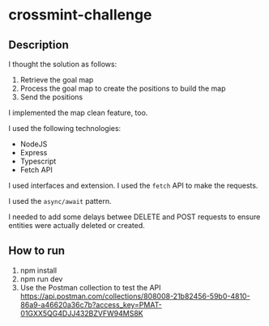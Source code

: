 # crossmint-challenge

## Description
I thought the solution as follows:
1. Retrieve the goal map
2. Process the goal map to create the positions to build the map
3. Send the positions

I implemented the map clean feature, too.

I used the following technologies:
- NodeJS
- Express
- Typescript
- Fetch API

I used interfaces and extension.
I used the `fetch` API to make the requests.

I used the `async/await` pattern.

I needed to add some delays betwee DELETE and POST requests to ensure entities were actually deleted or created.

## How to run
1. npm install
2. npm run dev
3. Use the Postman collection to test the API
   https://api.postman.com/collections/808008-21b82456-59b0-4810-86a9-a46620a36c7b?access_key=PMAT-01GXX5QG4DJJ432BZVFW94MS8K

